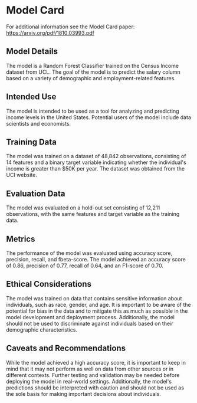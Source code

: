# Model Card

For additional information see the Model Card paper: https://arxiv.org/pdf/1810.03993.pdf

## Model Details
The model is a Random Forest Classifier trained on the Census Income dataset from UCL. The goal of the model is to predict the salary column based on a variety of demographic and employment-related features.

## Intended Use
The model is intended to be used as a tool for analyzing and predicting income levels in the United States. Potential users of the model include data scientists and economists.

## Training Data
The model was trained on a dataset of 48,842 observations, consisting of 14 features and a binary target variable indicating whether the individual's income is greater than $50K per year. The dataset was obtained from the UCI website.

## Evaluation Data
The model was evaluated on a hold-out set consisting of 12,211 observations, with the same features and target variable as the training data.

## Metrics
The performance of the model was evaluated using accuracy score, precision, recall, and fbeta-score. The model achieved an accuracy score of 0.86, precision of 0.77, recall of 0.64, and an F1-score of 0.70.

## Ethical Considerations
The model was trained on data that contains sensitive information about individuals, such as race, gender, and age. It is important to be aware of the potential for bias in the data and to mitigate this as much as possible in the model development and deployment process. Additionally, the model should not be used to discriminate against individuals based on their demographic characteristics.

## Caveats and Recommendations
While the model achieved a high accuracy score, it is important to keep in mind that it may not perform as well on data from other sources or in different contexts. Further testing and validation may be needed before deploying the model in real-world settings. Additionally, the model's predictions should be interpreted with caution and should not be used as the sole basis for making important decisions about individuals.
